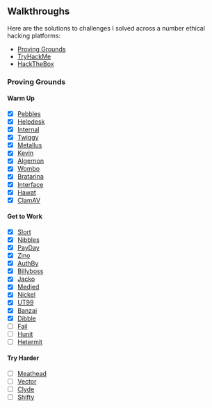## Walkthroughs
Here are the solutions to challenges I solved across a number ethical hacking platforms:
* [Proving Grounds](#proving-grounds)
* [TryHackMe](#tryhackme)
* [HackTheBox](#hackthebox)

### Proving Grounds
#### Warm Up
* [x] [Pebbles](/walkthroughs/pg/pebbles/)
* [x] [Helpdesk](/walkthroughs/pg/helpdesk)
* [x] [Internal](/walkthroughs/pg/internal)
* [x] [Twiggy](/walkthroughs/pg/twiggy/)
* [x] [Metallus](/walkthroughs/pg/metallus/)
* [x] [Kevin](/walkthroughs/pg/kevin/)
* [x] [Algernon](/walkthroughs/pg/algernon/)
* [x] [Wombo](/walkthroughs/pg/wombo/)
* [x] [Bratarina](/walkthroughs/pg/bratarina/)
* [x] [Interface](/walkthroughs/pg/interface/)
* [x] [Hawat](/walkthroughs/pg/hawat/)
* [x] [ClamAV](/walkthroughs/pg/clamav/)

#### Get to Work
* [x] [Slort](/walkthroughs/pg/slort/)
* [x] [Nibbles](/walkthroughs/pg/nibbles/)
* [x] [PayDay](/walkthroughs/pg/payday/)
* [x] [Zino](/walkthroughs/pg/zino/)
* [x] [AuthBy](/walkthroughs/pg/authby/)
* [x] [Billyboss](/walkthroughs/pg/billyboss)
* [x] [Jacko](/walkthroughs/pg/jacko/)
* [x] [Medjed](/walkthroughspg/medjed/)
* [x] [Nickel](/walkthroughs/pg/nickel/)
* [x] [UT99](/walkthroughs/pg/ut99/)
* [x] [Banzai](/walkthroughs/pg/banzai/)
* [x] [Dibble](/walkthroughs/pg/dibble)
* [ ] [Fail](/walkthroughs/pg/fail/)
* [ ] [Hunit](/walkthroughs/pg/hunit/)
* [ ] [Hetermit](/walkthroughs/pg/hetermit/)

#### Try Harder
* [ ] [Meathead](/walkthroughs/pg/meathead/)
* [ ] [Vector](/walkthroughs/pg/vector/)
* [ ] [Clyde](/walkthroughs/pg/clyde/)
* [ ] [Shifty](/walkthroughs/pg/shifty/)